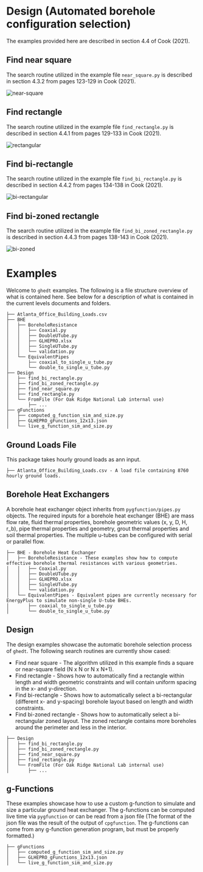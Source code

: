 # Design (Automated borehole configuration selection)

The examples provided here are described in section 4.4 of Cook (2021).

## Find near square

The search routine utilized in the example file `near_square.py` is described
in section 4.3.2 from pages 123-129 in Cook (2021).

![near-square](../../../images/near-square.png)

## Find rectangle

The search routine utilized in the example file `find_rectangle.py` is
described in section 4.4.1 from pages 129-133 in Cook (2021).

![rectangular](../../../images/rectangular.png)

## Find bi-rectangle

The search routine utilized in the example file `find_bi_rectangle.py` is
described in section 4.4.2 from pages 134-138 in Cook (2021).

![bi-rectangular](../../../images/bi-rectangular.png)

## Find bi-zoned rectangle

The search routine utilized in the example file `find_bi_zoned_rectangle.py`
is described in section 4.4.3 from pages 138-143 in Cook (2021).

![bi-zoned](../../../images/bi-zoned.png)

# Examples

Welcome to `ghedt` examples. The following is a file structure overview of what
is contained here. See below for a description of what is contained in the
current levels documents and folders.

```angular2html
├── Atlanta_Office_Building_Loads.csv   
├── BHE
│   ├── BoreholeResistance 
│   │   ├── Coaxial.py
│   │   ├── DoubleUTube.py
│   │   ├── GLHEPRO.xlsx
│   │   ├── SingleUTube.py
│   │   └── validation.py
│   └── EquivalentPipes 
│       ├── coaxial_to_single_u_tube.py
│       └── double_to_single_u_tube.py
├── Design
│   ├── find_bi_rectangle.py
│   ├── find_bi_zoned_rectangle.py
│   ├── find_near_square.py
│   ├── find_rectangle.py
│   └── FromFile (For Oak Ridge National Lab internal use)
│       ├── ...
├── gFunctions
│   ├── computed_g_function_sim_and_size.py
│   ├── GLHEPRO_gFunctions_12x13.json
│   └── live_g_function_sim_and_size.py
```

## Ground Loads File

This package takes hourly ground loads as ann input.

```angular2html
├── Atlanta_Office_Building_Loads.csv - A load file containing 8760 hourly ground loads.
```

## Borehole Heat Exchangers

A borehole heat exchanger object inherits from `pygfunction/pipes.py` objects.
The required inputs for a borehole heat exchanger (BHE) are mass flow rate,
fluid thermal properties, borehole geometric values (x, y, D, H, r_b), pipe
thermal properties and geometry, grout thermal properties and soil thermal
properties. The multiple u-tubes can be configured with serial or parallel flow.

```angular2html
├── BHE - Borehole Heat Exchanger
│   ├── BoreholeResistance - These examples show how to compute effective borehole thermal resistances with various geometries. 
│   │   ├── Coaxial.py
│   │   ├── DoubleUTube.py
│   │   ├── GLHEPRO.xlsx
│   │   ├── SingleUTube.py
│   │   └── validation.py
│   └── EquivalentPipes - Equivalent pipes are currently necessary for EnergyPlus to simulate non-single U-tube BHEs. 
│       ├── coaxial_to_single_u_tube.py
│       └── double_to_single_u_tube.py
```

## Design

The design examples showcase the automatic borehole selection process of
`ghedt`. The following search routines are currently show cased:

- Find near square - The algorithm utilized in this example finds a square or
  near-square field (N x N or N x N+1).
- Find rectangle - Shows how to automatically find a rectangle within length and
  width geometric constraints and will contain uniform spacing in the x- and
  y-direction.
- Find bi-rectangle - Shows how to automatically select a bi-rectangular
  (different x- and y-spacing) borehole layout based on length and width
  constraints.
- Find bi-zoned rectangle - Shows how to automatically select a bi-rectangular
  zoned layout. The zoned rectangle contains more boreholes around the perimeter
  and less in the interior.

```angular2html
├── Design
│   ├── find_bi_rectangle.py
│   ├── find_bi_zoned_rectangle.py
│   ├── find_near_square.py
│   ├── find_rectangle.py
│   └── FromFile (For Oak Ridge National Lab internal use)
│       ├── ...
```

## g-Functions

These examples showcase how to use a custom g-function to simulate and size a
particular ground heat exchanger. The g-functions can be computed live time
via `pygfunction` or can be read from a json file (The format of the json file
was the result of the output of `cpgfunction`. The g-functions can come from any
g-function generation program, but must be properly formatted.)

```angular2html
├── gFunctions
│   ├── computed_g_function_sim_and_size.py
│   ├── GLHEPRO_gFunctions_12x13.json
│   └── live_g_function_sim_and_size.py
```
